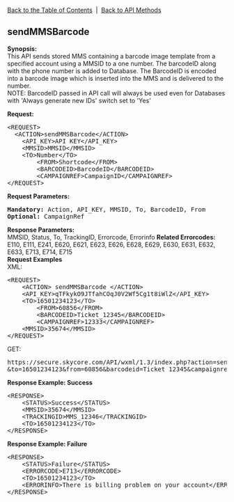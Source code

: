 <a href="/1.3/README.md">Back to the Table of Contents</a>&nbsp;&nbsp;|&nbsp;&nbsp;<a href="API_METHODS.md">Back to API Methods</a>
<h2>sendMMSBarcode</h2>
<p><strong>Synopsis:</strong><br />
This API sends stored MMS containing a barcode image template from a specified account using a MMSID to a one number. The barcodeID along with the phone number is added to Database. The BarcodeID is encoded into a barcode image which is inserted into the MMS and is delivered to the number.
<br>
NOTE: BarcodeID passed in API call will always be used even for Databases with 'Always generate new IDs' switch set to 'Yes'</p>
<div><strong>Request:</strong></div>
<pre>&lt;REQUEST&gt;
  &lt;ACTION&gt;sendMMSBarcode&lt;/ACTION&gt;
	&lt;API_KEY&gt;API KEY&lt;/API_KEY&gt;
	&lt;MMSID&gt;MMSID&lt;/MMSID&gt;
	&lt;TO&gt;Number&lt;/TO&gt;
        &lt;FROM&gt;Shortcode&lt;/FROM&gt;
        &lt;BARCODEID&gt;BarcodeID&lt;/BARCODEID&gt;
        &lt;CAMPAIGNREF&gt;CampaignID&lt;/CAMPAIGNREF&gt;
&lt;/REQUEST&gt;</pre>
<div><strong>Request Parameters:</strong></div>
<pre><strong>Mandatory:</strong> Action, API_KEY, MMSID, To, BarcodeID, From
<strong>Optional: </strong>CampaignRef</pre>
<strong>Response Parameters:</strong><br />
MMSID, Status, To, TrackingID, Errorcode, Errorinfo
<strong>Related Errorcodes: </strong><br />
E110, E111, E241, E620, E621, E623, E626, E628, E629, E630, E631, E632, E633, E713, E714, E715
  
<div><strong>Request Examples</strong></div>
XML:
<pre>&lt;REQUEST&gt;
	&lt;ACTION&gt; sendMMSBarcode &lt;/ACTION&gt;
	&lt;API_KEY&gt;qTFkykO9JTfahCOqJ0V2Wf5Cg1t8iWlZ&lt;/API_KEY&gt;
	&lt;TO&gt;16501234123&lt;/TO&gt;
        &lt;FROM&gt;60856&lt;/FROM&gt;
        &lt;BARCODEID&gt;Ticket_12345&lt;/BARCODEID&gt;
        &lt;CAMPAIGNREF&gt;12333&lt;/CAMPAIGNREF&gt;
	&lt;MMSID&gt;35674&lt;/MMSID&gt;
&lt;/REQUEST&gt;</pre>
GET:
<pre>https://secure.skycore.com/API/wxml/1.3/index.php?action=sendmmsbarcode&api_key=qTFkykO9JTfahCOqJ0V2Wf5Cg1t8iWlZ
&to=16501234123&from=60856&barcodeid=Ticket_12345&campaignref=12333&mmsid=35674</pre>
<div><strong>Response Example: Success</strong></div>
<pre>&lt;RESPONSE&gt;
    &lt;STATUS&gt;Success&lt;/STATUS&gt;
    &lt;MMSID&gt;35674&lt;/MMSID&gt;
    &lt;TRACKINGID&gt;MMS_12346&lt;/TRACKINGID&gt;
    &lt;TO&gt;16501234123&lt;/TO&gt;
&lt;/RESPONSE&gt;</pre>
<div><strong>Response Example: Failure</strong></div>
<pre>&lt;RESPONSE&gt;
    &lt;STATUS&gt;Failure&lt;/STATUS&gt;
    &lt;ERRORCODE&gt;E713&lt;/ERRORCODE&gt;
    &lt;TO&gt;16501234123&lt;/TO&gt;
    &lt;ERRORINFO&gt;There is billing problem on your account&lt;/ERRORINFO&gt;
&lt;/RESPONSE&gt;</pre>
